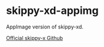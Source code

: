 # skippy-xd-appimg
AppImage version of skippy-xd.

[Official skippy-x Github](https://github.com/felixfung/skippy-xd)
